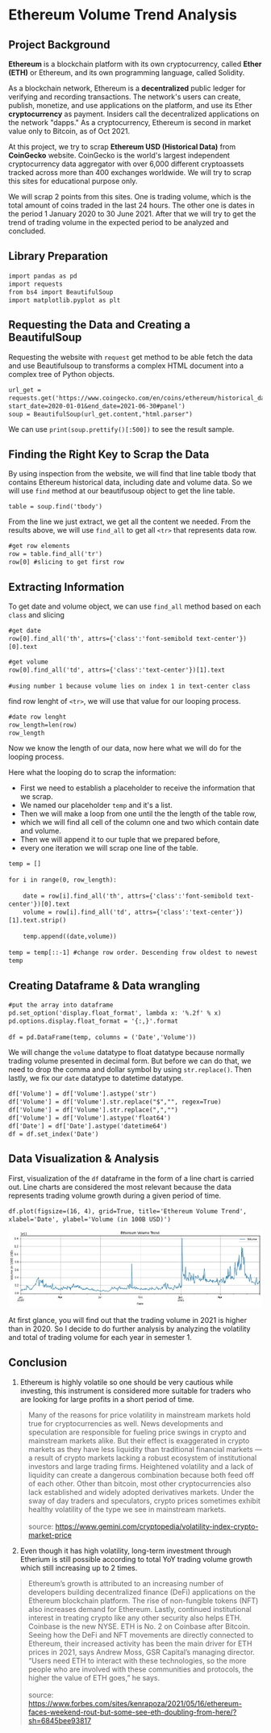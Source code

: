 # Ethereum Volume Trend Analysis

## Project Background

**Ethereum** is a blockchain platform with its own cryptocurrency, called **Ether (ETH)** or Ethereum, and its own programming language, called Solidity. 

As a blockchain network, Ethereum is a **decentralized** public ledger for verifying and recording transactions. The network's users can create, publish, monetize, and use applications on the platform, and use its Ether **cryptocurrency** as payment. Insiders call the decentralized applications on the network "dapps." As a cryptocurrency, Ethereum is second in market value only to Bitcoin, as of Oct 2021.

At this project, we try to scrap **Ethereum USD (Historical Data)** from **CoinGecko** website. CoinGecko is the world's largest independent cryptocurrency data aggregator with over 6,000 different cryptoassets tracked across more than 400 exchanges worldwide. We will try to scrap this sites for educational purpose only.

We will scrap 2 points from this sites. One is trading volume, which is the total amount of coins traded in the last 24 hours. The other one is dates in the period 1 January 2020 to 30 June 2021. After that we will try to get the trend of trading volume in the expected period to be analyzed and concluded.

## Library Preparation
```
import pandas as pd
import requests
from bs4 import BeautifulSoup
import matplotlib.pyplot as plt
```

## Requesting the Data and Creating a BeautifulSoup
Requesting the website with `request` get method to be able fetch the data and use Beautifulsoup to transforms a complex HTML document into a complex tree of Python objects.
```
url_get = requests.get('https://www.coingecko.com/en/coins/ethereum/historical_data/usd?start_date=2020-01-01&end_date=2021-06-30#panel')
soup = BeautifulSoup(url_get.content,"html.parser")
```
We can use `print(soup.prettify()[:500])` to see the result sample.

## Finding the Right Key to Scrap the Data
By using inspection from the website, we will find that line table tbody that contains Ethereum historical data, including date and volume data. So we will use `find` method at our beautifusoup object to get the line table.
```
table = soup.find('tbody')
```
From the line we just extract, we get all the content we needed. From the results above, we will use `find_all` to get all `<tr>` that represents data row.
```
#get row elements
row = table.find_all('tr')
row[0] #slicing to get first row
```

## Extracting Information
To get date and volume object, we can use `find_all` method based on each `class` and slicing
```
#get date
row[0].find_all('th', attrs={'class':'font-semibold text-center'})[0].text
```
```
#get volume
row[0].find_all('td', attrs={'class':'text-center'})[1].text 

#using number 1 because volume lies on index 1 in text-center class
```
find row lenght of `<tr>`, we will use that value for our looping process.
```
#date row lenght
row_length=len(row)
row_length
```

Now we know the length of our data, now here what we will do for the looping process. 

Here what the looping do to scrap the information: 

- First we need to establish a placeholder to receive the information that we scrap. 
- We named our placeholder `temp` and it's a list. 
- Then we will make a loop from one until the the length of the table row, 
- which we will find all cell of the column one and two which contain date and volume. 
- Then we will append it to our tuple that we prepared before, 
- every one iteration we will scrap one line of the table. 
```
temp = []

for i in range(0, row_length):
    
    date = row[i].find_all('th', attrs={'class':'font-semibold text-center'})[0].text
    volume = row[i].find_all('td', attrs={'class':'text-center'})[1].text.strip()
    
    temp.append((date,volume))

temp = temp[::-1] #change row order. Descending frow oldest to newest
temp
```

## Creating Dataframe & Data wrangling
```
#put the array into dataframe
pd.set_option('display.float_format', lambda x: '%.2f' % x)
pd.options.display.float_format = '{:,}'.format

df = pd.DataFrame(temp, columns = ('Date','Volume'))
```

We will change the `volume` datatype to float datatype because normally trading volume presented in decimal form. But before we can do that, we need to drop the comma and dollar symbol by using `str.replace()`. Then lastly, we fix our `date` datatype to datetime datatype.
```
df['Volume'] = df['Volume'].astype('str')
df['Volume'] = df['Volume'].str.replace("$","", regex=True)
df['Volume'] = df['Volume'].str.replace(",","")
df['Volume'] = df['Volume'].astype('float64')
df['Date'] = df['Date'].astype('datetime64')
df = df.set_index('Date')
```

## Data Visualization & Analysis
First, visualization of the `df` dataframe in the form of a line chart is carried out. Line charts are considered the most relevant because the data represents trading volume growth during a given period of time.
```
df.plot(figsize=(16, 4), grid=True, title='Ethereum Volume Trend', xlabel='Date', ylabel='Volume (in 100B USD)')
```

![Plot Results](https://github.com/rianggaden/webscrap_ethereum/blob/main/assets/plot_resutls.png?raw=true)

At first glance, you will find out that the trading volume in 2021 is higher than in 2020. So I decide to do further analysis by analyzing the volatility and total of trading volume for each year in semester 1.

## Conclusion
1. Ethereum is highly volatile so one should be very cautious while investing, this instrument is considered more suitable for traders who are looking for large profits in a short period of time.
>Many of the reasons for price volatility in mainstream markets hold true for cryptocurrencies as well. News developments and speculation are responsible for fueling price swings in crypto and mainstream markets alike. But their effect is exaggerated in crypto markets as they have less liquidity than traditional financial markets — a result of crypto markets lacking a robust ecosystem of institutional investors and large trading firms. Heightened volatility and a lack of liquidity can create a dangerous combination because both feed off of each other. Other than bitcoin, most other cryptocurrencies also lack established and widely adopted derivatives markets. Under the sway of day traders and speculators, crypto prices sometimes exhibit healthy volatility of the type we see in mainstream markets.
\
\
source: https://www.gemini.com/cryptopedia/volatility-index-crypto-market-price

2. Even though it has high volatility, long-term investment through Etherium is still possible according to total YoY trading volume growth which still increasing up to 2 times. 
>Ethereum’s growth is attributed to an increasing number of developers building decentralized finance (DeFi) applications on the Ethereum blockchain platform. The rise of non-fungible tokens (NFT) also increases demand for Ethereum. Lastly, continued institutional interest in treating crypto like any other security also helps ETH. Coinbase is the new NYSE. ETH is No. 2 on Coinbase after Bitcoin. Seeing how the DeFi and NFT movements are directly connected to Ethereum, their increased activity has been the main driver for ETH prices in 2021, says Andrew Moss, GSR Capital’s managing director. “Users need ETH to interact with these technologies, so the more people who are involved with these communities and protocols, the higher the value of ETH goes,” he says.
\
\
source: https://www.forbes.com/sites/kenrapoza/2021/05/16/ethereum-faces-weekend-rout-but-some-see-eth-doubling-from-here/?sh=6845bee93817
